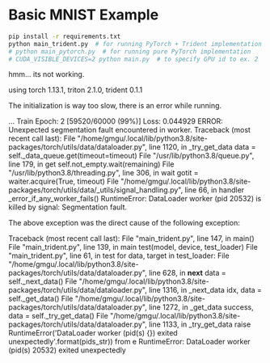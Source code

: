 # Basic MNIST Example

```bash
pip install -r requirements.txt
python main_trident.py  # for running PyTorch + Trident implementation
# python main_pytorch.py  # for running pure PyTorch implementation
# CUDA_VISIBLE_DEVICES=2 python main.py  # to specify GPU id to ex. 2
```


hmm... its not working.

using torch 1.13.1, triton 2.1.0, trident 0.1.1

The initialization is way too slow, there is an error while running.

...
Train Epoch: 2 [59520/60000 (99%)]	Loss: 0.044929
ERROR: Unexpected segmentation fault encountered in worker.
Traceback (most recent call last):
  File "/home/gmgu/.local/lib/python3.8/site-packages/torch/utils/data/dataloader.py", line 1120, in _try_get_data
    data = self._data_queue.get(timeout=timeout)
  File "/usr/lib/python3.8/queue.py", line 179, in get
    self.not_empty.wait(remaining)
  File "/usr/lib/python3.8/threading.py", line 306, in wait
    gotit = waiter.acquire(True, timeout)
  File "/home/gmgu/.local/lib/python3.8/site-packages/torch/utils/data/_utils/signal_handling.py", line 66, in handler
    _error_if_any_worker_fails()
RuntimeError: DataLoader worker (pid 20532) is killed by signal: Segmentation fault.

The above exception was the direct cause of the following exception:

Traceback (most recent call last):
  File "main_trident.py", line 147, in <module>
    main()
  File "main_trident.py", line 139, in main
    test(model, device, test_loader)
  File "main_trident.py", line 61, in test
    for data, target in test_loader:
  File "/home/gmgu/.local/lib/python3.8/site-packages/torch/utils/data/dataloader.py", line 628, in __next__
    data = self._next_data()
  File "/home/gmgu/.local/lib/python3.8/site-packages/torch/utils/data/dataloader.py", line 1316, in _next_data
    idx, data = self._get_data()
  File "/home/gmgu/.local/lib/python3.8/site-packages/torch/utils/data/dataloader.py", line 1272, in _get_data
    success, data = self._try_get_data()
  File "/home/gmgu/.local/lib/python3.8/site-packages/torch/utils/data/dataloader.py", line 1133, in _try_get_data
    raise RuntimeError('DataLoader worker (pid(s) {}) exited unexpectedly'.format(pids_str)) from e
RuntimeError: DataLoader worker (pid(s) 20532) exited unexpectedly

